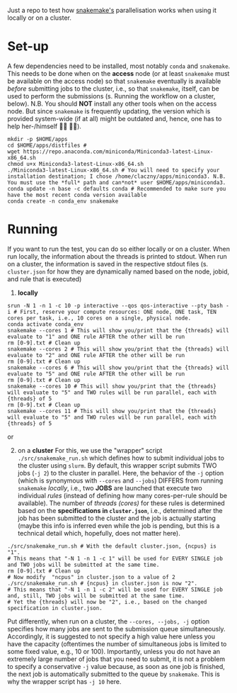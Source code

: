 Just a repo to test how [snakemake's](https://snakemake.readthedocs.io/en/stable/) parallelisation works when using it locally or on a cluster.

# Set-up
A few dependencies need to be installed, most notably `conda` and `snakemake`.
This needs to be done when on the **access** node (or at least `snakemake` must be available on the access node) so that `snakemake` eventually is available *before* submitting jobs to the cluster, i.e., so that `snakemake`, itself, can be used to perform the submissions (s. Running the workflow on a cluster, below).
N.B. You should **NOT** install any other tools when on the access node. But since `snakemake` is frequently updating, the version which is provided system-wide (if at all) might be outdated and, hence, one has to help her-/himself :woman_shrugging: :man_shrugging:).

```
mkdir -p $HOME/apps
cd $HOME/apps/distfiles # 
wget https://repo.anaconda.com/miniconda/Miniconda3-latest-Linux-x86_64.sh
chmod u+x Miniconda3-latest-Linux-x86_64.sh
./Miniconda3-latest-Linux-x86_64.sh # You will need to specify your installation destination; I chose /home/claczny/apps/miniconda3. N.B. You must use the *full* path and can*not* user $HOME/apps/miniconda3.
conda update -n base -c defaults conda # Recommended to make sure you have the most recent conda version available
conda create -n conda_env snakemake
```

# Running
If you want to run the test, you can do so either locally or on a cluster.
When run locally, the information about the threads is printed to stdout.
When run on a cluster, the information is saved in the respective stdout files (s. `cluster.json` for how they are dynamically named based on the node, jobid, and rule that is executed)

1. **locally**
```
srun -N 1 -n 1 -c 10 -p interactive --qos qos-interactive --pty bash -i # First, reserve your compute resources: ONE node, ONE task, TEN cores per task, i.e., 10 cores on a single, physical node.
conda activate conda_env
snakemake --cores 1 # This will show you/print that the {threads} will evaluate to "1" and ONE rule AFTER the other will be run
rm [0-9].txt # Clean up
snakemake --cores 2 # This will show you/print that the {threads} will evaluate to "2" and ONE rule AFTER the other will be run
rm [0-9].txt # Clean up
snakemake --cores 6 # This will show you/print that the {threads} will evaluate to "5" and ONE rule AFTER the other will be run
rm [0-9].txt # Clean up
snakemake --cores 10 # This will show you/print that the {threads} will evaluate to "5" and TWO rules will be run parallel, each with {threads} of 5
rm [0-9].txt # Clean up
snakemake --cores 11 # This will show you/print that the {threads} will evaluate to "5" and TWO rules will be run parallel, each with {threads} of 5
```

or 

2. on a **cluster**
For this, we use the "wrapper" script `./src/snakemake_run.sh` which defines how to submit individual jobs to the cluster using `slurm`.
By default, this wrapper script submits TWO jobs (`-j 2`) to the cluster in parallel.
Here, the behavior of the `-j` option (which is synonymous with `--cores` and `--jobs`) DIFFERS from running `snakemake` *locally*, i.e., two **JOBS** are launched that execute two individual *rules* (instead of defining how many cores-per-rule should be available).
The number of *threads (cores)* for these rules is determined based on the **specifications in `cluster.json`**, i.e., determined after the job has been submitted to the cluster and the job is actually starting (maybe this info is inferred even while the job is pending, but this is a technical detail which, hopefully, does not matter here).
```
./src/snakemake_run.sh # With the default cluster.json, {ncpus} is "1".
# This means that "-N 1 -n 1 -c 1" will be used for EVERY SINGLE job and TWO jobs will be submitted at the same time.
rm [0-9].txt # Clean up
# Now modify  "ncpus" in cluster.json to a value of 2
./src/snakemake_run.sh # {ncpus} in cluster.json is now "2".
# This means that "-N 1 -n 1 -c 2" will be used for EVERY SINGLE job and, still, TWO jobs will be submitted at the same time.
# Yet the {threads} will now be "2", i.e., based on the changed specification in cluster.json.
```
Put differently, when run on a cluster, the `--cores, --jobs, -j` option specifies how many jobs are sent to the submission queue simultaneously.
Accordingly, it is suggested to not specify a high value here unless you have the capacity (oftentimes the number of simultaneous jobs is limited to some fixed value, e.g., 10 or 100).
Importantly, unless you do not have an extremely large number of jobs that you need to submit, it is not a problem to specify a conservative `-j` value because, as soon as one job is finished, the next job is automatically submitted to the queue by `snakemake`.
This is why the wrapper script has `-j 10` here.


